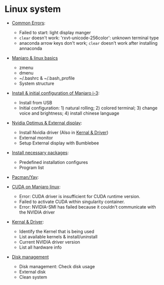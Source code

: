 # Linux system

- [Common Errors](https://github.com/BumbleBee0819/Development-blogs-on-manjaro-i-3/issues/5):
    - Failed to start: light display manger
    - `clear` doesn't work: 'rxvt-unicode-256color': unknown terminal type
    - anaconda arrow keys don't work; `clear` doesn't work after installing annaconda
- [Manjaro & linux basics](https://github.com/BumbleBee0819/Development-blogs-on-manjaro-i-3/issues/5)
    - zmenu
    - dmenu
    - ~/.bashrc & ~/.bash_profile
    - System structure
    
- [Install & initial configuration of Manjaro i-3](https://github.com/BumbleBee0819/Development-blogs-on-manjaro-i-3/issues/5):
    - Install from USB
    - Initial configuration: 1) natural rolling; 2) colored terminal; 3) change voice and brightness; 4) install chinese language
    
- [Nvidia Optimus & External display](https://github.com/BumbleBee0819/blogs/issues/3):
    - Install Nvidia driver (Also in [Kernal & Driver](https://github.com/BumbleBee0819/Development-blogs-on-manjaro-i-3/issues/4))
    - External monitor
    - Setup External display with Bumblebee
    
- [Install necessary packages](https://github.com/BumbleBee0819/Development-blogs-on-manjaro-i-3/issues/5):
    - Predefined installation configures
    - Program list
    
- [Pacman/Yay](https://github.com/BumbleBee0819/blogs/issues/2):

- [CUDA on Manjaro linux](https://github.com/BumbleBee0819/blogs/issues/1):
    - Error: CUDA driver is insufficient for CUDA runtime version.
    - Failed to activate CUDA within singularity container.
    - Error: NVIDIA-SMI has failed because it couldn't communicate with the NVIDIA driver
    
- [Kernal & Driver](https://github.com/BumbleBee0819/blogs/issues/4):
    - Identify the Kernel that is being used
    - List available kernels & install/uninstall
    - Current NVIDIA driver version
    - List all hardware info
    
- [Disk management](https://github.com/BumbleBee0819/Development-blogs-on-manjaro-i-3/issues/9)
    - Disk management: Check disk usage
    - External disk
    - Clean system
